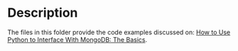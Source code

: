 # Description

The files in this folder provide the code examples discussed on: [How to Use Python to Interface With MongoDB: The Basics](https://realpython.com/introduction-to-mongodb-and-python/).
